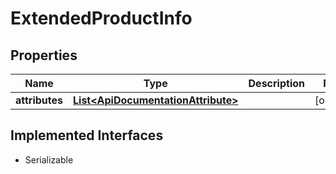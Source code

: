 

# ExtendedProductInfo


## Properties

| Name | Type | Description | Notes |
|------------ | ------------- | ------------- | -------------|
|**attributes** | [**List&lt;ApiDocumentationAttribute&gt;**](ApiDocumentationAttribute.md) |  |  [optional] |


## Implemented Interfaces

* Serializable


